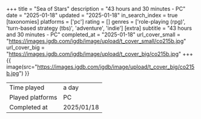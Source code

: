 +++
title = "Sea of Stars"
description = "43 hours and 30 minutes - PC"
date = "2025-01-18"
updated = "2025-01-18"
in_search_index = true
[taxonomies]
platforms = ['pc']
rating = []
genres = ['role-playing (rpg)', 'turn-based strategy (tbs)', 'adventure', 'indie']
[extra]
subtitle = "43 hours and 30 minutes - PC"
completed_at = "2025-01-18"
url_cover_small = "https://images.igdb.com/igdb/image/upload/t_cover_small/co215b.jpg"
url_cover_big = "https://images.igdb.com/igdb/image/upload/t_cover_big/co215b.jpg"
+++
{{ image(src="https://images.igdb.com/igdb/image/upload/t_cover_big/co215b.jpg") }}

|              |            |
| ------------ | ---------- |
| Time played  | a day |
| Played platforms    | PC |
| Completed at | 2025/01/18 |

